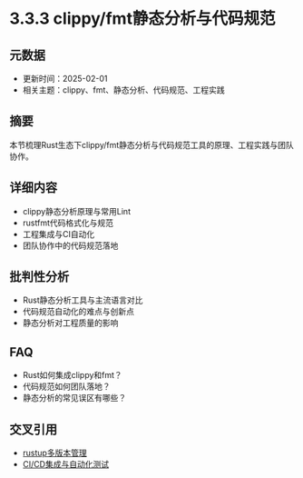 # 3.3.3 clippy/fmt静态分析与代码规范

## 元数据

- 更新时间：2025-02-01
- 相关主题：clippy、fmt、静态分析、代码规范、工程实践

## 摘要

本节梳理Rust生态下clippy/fmt静态分析与代码规范工具的原理、工程实践与团队协作。

## 详细内容

- clippy静态分析原理与常用Lint
- rustfmt代码格式化与规范
- 工程集成与CI自动化
- 团队协作中的代码规范落地

## 批判性分析

- Rust静态分析工具与主流语言对比
- 代码规范自动化的难点与创新点
- 静态分析对工程质量的影响

## FAQ

- Rust如何集成clippy和fmt？
- 代码规范如何团队落地？
- 静态分析的常见误区有哪些？

## 交叉引用

- [rustup多版本管理](./3.3.2_rustup多版本管理.md)
- [CI/CD集成与自动化测试](./3.3.4_CI_CD集成与自动化测试.md)
